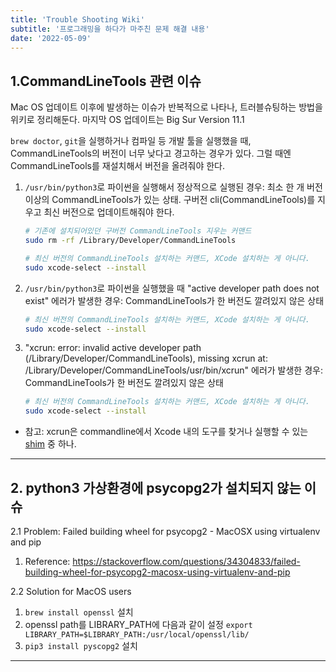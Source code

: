 ```yaml
---
title: 'Trouble Shooting Wiki'
subtitle: '프로그래밍을 하다가 마주친 문제 해결 내용'
date: '2022-05-09'
---
```


## 1.CommandLineTools 관련 이슈

Mac OS 업데이트 이후에 발생하는 이슈가 반복적으로 나타나, 트러블슈팅하는 방법을 위키로 정리해둔다. 마지막 OS 업데이트는 Big Sur Version 11.1

`brew doctor`, `git`을 실행하거나 컴파일 등 개발 툴을 실행했을 때, CommandLineTools의 버전이 너무 낮다고 경고하는 경우가 있다. 그럴 때엔 CommandLineTools를 재설치해서 버전을 올려줘야 한다.

1. `/usr/bin/python3`로 파이썬을 실행해서 정상적으로 실행된 경우: 최소 한 개 버전 이상의 CommandLineTools가 있는 상태. 구버전 cli(CommandLineTools)를 지우고 최신 버전으로 업데이트해줘야 한다.

    ```bash
    # 기존에 설치되어있던 구버전 CommandLineTools 지우는 커맨드
    sudo rm -rf /Library/Developer/CommandLineTools
    ```

    ```bash
    # 최신 버전의 CommandLineTools 설치하는 커맨드, XCode 설치하는 게 아니다.
    sudo xcode-select --install
    ```

2. `/usr/bin/python3`로 파이썬을 실행했을 때 "active developer path does not exist" 에러가 발생한 경우: CommandLineTools가 한 버전도 깔려있지 않은 상태

    ```bash
    # 최신 버전의 CommandLineTools 설치하는 커맨드, XCode 설치하는 게 아니다.
    sudo xcode-select --install
    ```

3. "xcrun: error: invalid active developer path (/Library/Developer/CommandLineTools), missing xcrun at: /Library/Developer/CommandLineTools/usr/bin/xcrun" 에러가 발생한 경우: CommandLineTools가 한 버전도 깔려있지 않은 상태

    ```bash
    # 최신 버전의 CommandLineTools 설치하는 커맨드, XCode 설치하는 게 아니다.
    sudo xcode-select --install
    ```

* 참고: xcrun은 commandline에서 Xcode 내의 도구를 찾거나 실행할 수 있는 [shim](https://en.wikipedia.org/wiki/Shim_(computing)) 중 하나.

--- 

## 2. python3 가상환경에 **psycopg2**가 설치되지 않는 이슈
2.1 Problem: Failed building wheel for psycopg2 - MacOSX using virtualenv and pip
1. Reference: https://stackoverflow.com/questions/34304833/failed-building-wheel-for-psycopg2-macosx-using-virtualenv-and-pip

2.2 Solution for MacOS users
1. `brew install openssl` 설치
2. openssl path를 LIBRARY_PATH에 다음과 같이 설정
`export LIBRARY_PATH=$LIBRARY_PATH:/usr/local/openssl/lib/`
3. `pip3 install pyscopg2` 설치

---